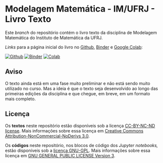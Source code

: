 # Modelagem Matemática - IM/UFRJ - Livro Texto

Este *branch* do repositório contém o livro texto da disciplina de Modelagem Matemática do Instituto de Matemática da UFRJ.

*Links* para a página inicial do livro no [Github](https://github.com), [Binder](https://beta.mybinder.org/) e [Google Colab](http://colab.research.google.com):

[![Github](https://img.shields.io/badge/view%20on-github-orange)](livro/00.00-Pagina_inicial.ipynb) [![Binder](https://mybinder.org/badge.svg)](https://mybinder.org/v2/gh/rmsrosa/modelagem_matematica/livro?filepath=livro%2F00.00-Pagina_inicial.ipynb) [![Colab](https://colab.research.google.com/assets/colab-badge.svg)](https://colab.research.google.com/github/rmsrosa/modelagem_matematica/blob/livro/livro/00.00-Pagina_inicial.ipynb)

## Aviso

O texto ainda está em uma fase muito preliminar e não está sendo muito utilizado no curso. Mas a ideia é que o texto seja desenvolvido ao longo das primeiras edições da disciplina e que chegue, em breve, em um formato mais completo.

## Licença

Os **textos** neste repositório estão disponíveis sob a licença [CC-BY-NC-ND license](LICENSE-TEXT). Mais informações sobre essa licença em [Creative Commons Attribution-NonCommercial-NoDerivs 3.0](https://creativecommons.org/licenses/by-nc-nd/3.0/us/legalcode).

Os **códigos** neste repositório, nos blocos de código dos *Jupyter notebooks,* estão disponíveis sob a [licença GNU-GPL](LICENSE-CODEE). Mais informações sobre essa licença em [GNU GENERAL PUBLIC LICENSE Version 3](https://www.gnu.org/licenses/gpl.html).
